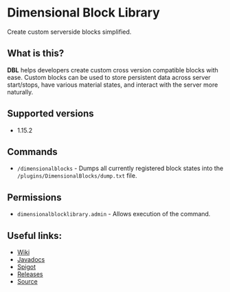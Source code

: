 # Dimensional Block Library
Create custom serverside blocks simplified.

## What is this?
**DBL** helps developers create custom cross version compatible blocks with ease. Custom blocks can be used to store persistent data across server start/stops, have various material states, and interact with the server more naturally.

## Supported versions
- 1.15.2

## Commands
- `/dimensionalblocks` - Dumps all currently registered block states into the `/plugins/DimensionalBlocks/dump.txt` file.

## Permissions
- `dimensionalblocklibrary.admin` - Allows execution of the command.

## Useful links:
- [Wiki](https://github.com/BananaPuncher714/DimensionalBlocks/wiki)
- [Javadocs](https://bananapuncher714.github.io/DimensionalBlocks/)
- [Spigot](https://www.spigotmc.org/resources/79140/)
- [Releases](https://github.com/BananaPuncher714/DimensionalBlocks/releases)
- [Source](https://github.com/BananaPuncher714/DimensionalBlocks)